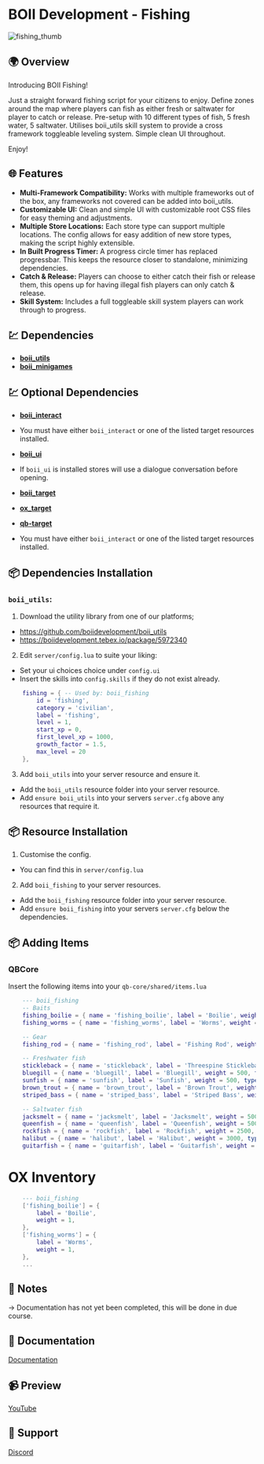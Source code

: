 # BOII Development - Fishing

![fishing_thumb](https://github.com/user-attachments/assets/17c23bfd-4d00-4204-9409-59f3b39cbf5d)


## 🌍 Overview

Introducing BOII Fishing!

Just a straight forward fishing script for your citizens to enjoy.
Define zones around the map where players can fish as either fresh or saltwater for player to catch or release.
Pre-setup with 10 different types of fish, 5 fresh water, 5 saltwater.
Utilises boii_utils skill system to provide a cross framework toggleable leveling system.
Simple clean UI throughout. 

Enjoy!

## 🌐 Features

- **Multi-Framework Compatibility:** Works with multiple frameworks out of the box, any frameworks not covered can be added into boii_utils.
- **Customizable UI:** Clean and simple UI with customizable root CSS files for easy theming and adjustments.
- **Multiple Store Locations:** Each store type can support multiple locations. The config allows for easy addition of new store types, making the script highly extensible.
- **In Built Progress Timer:** A progress circle timer has replaced progressbar. This keeps the resource closer to standalone, minimizing dependencies.
- **Catch & Release:** Players can choose to either catch their fish or release them, this opens up for having illegal fish players can only catch & release.
- **Skill System:** Includes a full toggleable skill system players can work through to progress.

## 💹 Dependencies

- **[boii_utils](https://github.com/boiidevelopment/boii_utils)**
- **[boii_minigames](https://github.com/boiidevelopment/boii_minigames)**

## 💹 Optional Dependencies

- **[boii_interact](https://github.com/boiidevelopment/boii_interact)**
- You must have either `boii_interact` or one of the listed target resources installed.

- **[boii_ui](https://github.com/boiidevelopment/boii_interact)**
- If `boii_ui` is installed stores will use a dialogue conversation before opening.

- **[boii_target](https://github.com/boiidevelopment/boii_target)**
- **[ox_target](https://github.com/overextended/ox_target)**
- **[qb-target](https://github.com/qbcore-framework/qb-target)**
- You must have either `boii_interact` or one of the listed target resources installed.

## 📦 Dependencies Installation

### `boii_utils`:

1. Download the utility library from one of our platforms; 

- https://github.com/boiidevelopment/boii_utils
- https://boiidevelopment.tebex.io/package/5972340

2. Edit `server/config.lua` to suite your liking:

- Set your ui choices choice under `config.ui`
- Insert the skills into `config.skills` if they do not exist already. 

```lua
    fishing = { -- Used by: boii_fishing
        id = 'fishing',
        category = 'civilian',
        label = 'fishing',
        level = 1,
        start_xp = 0,
        first_level_xp = 1000,
        growth_factor = 1.5,
        max_level = 20
    },
```

3. Add `boii_utils` into your server resource and ensure it.

- Add the `boii_utils` resource folder into your server resource.
- Add `ensure boii_utils` into your servers `server.cfg` above any resources that require it.

## 📦 Resource Installation

1. Customise the config.

- You can find this in `server/config.lua`

2. Add `boii_fishing` to your server resources.

- Add the `boii_fishing` resource folder into your server resource.
- Add `ensure boii_fishing` into your servers `server.cfg` below the dependencies.

## 📦 Adding Items

### QBCore

Insert the following items into your `qb-core/shared/items.lua`

```lua
    --- boii_fishing
    -- Baits
    fishing_boilie = { name = 'fishing_boilie', label = 'Boilie', weight = 1, type = 'item', image = 'fishing_boilie.png', unique = false, useable = false, shouldClose = false, description = 'Fishing Bait: Boilie.' },
    fishing_worms = { name = 'fishing_worms', label = 'Worms', weight = 1, type = 'item', image = 'fishing_worms.png', unique = false, useable = false, shouldClose = false, description = 'Fishing Bait: Worms.' },

    -- Gear
    fishing_rod = { name = 'fishing_rod', label = 'Fishing Rod', weight = 1, type = 'item', image = 'fishing_rod.png', unique = true, useable = true, shouldClose = true, description = 'A basic fishing rod.' },

    -- Freshwater fish
	stickleback = { name = 'stickleback', label = 'Threespine Stickleback', weight = 5, type = 'item', image = 'stickleback.png', unique = false, useable = false, shouldClose = false, description = 'A line caught Threespine Stickleback.' },
    bluegill = { name = 'bluegill', label = 'Bluegill', weight = 500, type = 'item', image = 'bluegill.png', unique = false, useable = false, shouldClose = false, description = 'A line caught Bluegill.' },
    sunfish = { name = 'sunfish', label = 'Sunfish', weight = 500, type = 'item', image = 'sunfish.png', unique = false, useable = false, shouldClose = false, description = 'A line caught Sunfish.' },
    brown_trout = { name = 'brown_trout', label = 'Brown Trout', weight = 950, type = 'item', image = 'brown_trout.png', unique = false, useable = false, shouldClose = false, description = 'A line caught Brown Trout.' },
    striped_bass = { name = 'striped_bass', label = 'Striped Bass', weight = 3000, type = 'item', image = 'striped_bass.png', unique = false, useable = false, shouldClose = false, description = 'A line caught Striped Bass.' },

    -- Saltwater fish
    jacksmelt = { name = 'jacksmelt', label = 'Jacksmelt', weight = 500, type = 'item', image = 'jacksmelt.png', unique = false, useable = false, shouldClose = false, description = 'A line caught Jacksmelt.' },
    queenfish = { name = 'queenfish', label = 'Queenfish', weight = 5000, type = 'item', image = 'queenfish.png', unique = false, useable = false, shouldClose = false, description = 'A line caught Queenfish.' },
    rockfish = { name = 'rockfish', label = 'Rockfish', weight = 2500, type = 'item', image = 'rockfish.png', unique = false, useable = false, shouldClose = false, description = 'A line caught Rockfish.' },
    halibut = { name = 'halibut', label = 'Halibut', weight = 3000, type = 'item', image = 'halibut.png', unique = false, useable = false, shouldClose = false, description = 'A line caught Halibut.' },
    guitarfish = { name = 'guitarfish', label = 'Guitarfish', weight = 17000, type = 'item', image = 'guitarfish.png', unique = false, useable = false, shouldClose = false, description = 'A line caught Guitarfish.' },
```

# OX Inventory

```lua
    --- boii_fishing
    ['fishing_boilie'] = {
        label = 'Boilie',
        weight = 1,
    },
    ['fishing_worms'] = {
        label = 'Worms',
        weight = 1,
    },
    ...
```

## 📝 Notes

-> Documentation has not yet been completed, this will be done in due course.

## 📝 Documentation

[Documentation](https://docs.boii.dev/)

## 📹 Preview

[YouTube](https://www.youtube.com/watch?v=pOY8ncgoQbA)

## 📩 Support

[Discord](https://discord.gg/boiidevelopment)
